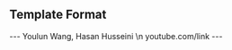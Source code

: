 Template Format
---
<Group Members>
<Youtube Link>
---
Youlun Wang, Hasan Husseini \n
youtube.com/link
---
